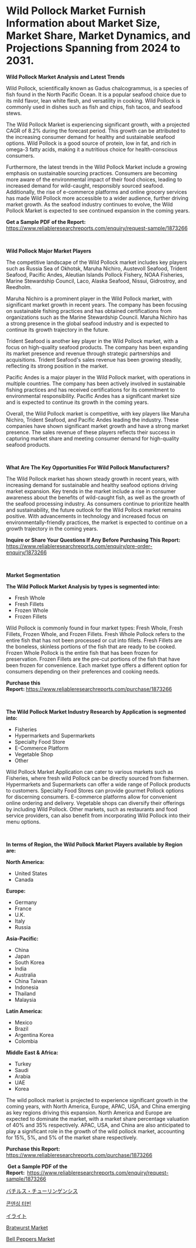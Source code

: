 <p><h1>Wild Pollock Market Furnish Information about Market Size, Market Share, Market Dynamics, and Projections Spanning from 2024 to 2031.</h1></p><p><strong>Wild Pollock Market Analysis and Latest Trends</strong></p>
<p><p>Wild Pollock, scientifically known as Gadus chalcogrammus, is a species of fish found in the North Pacific Ocean. It is a popular seafood choice due to its mild flavor, lean white flesh, and versatility in cooking. Wild Pollock is commonly used in dishes such as fish and chips, fish tacos, and seafood stews.</p><p>The Wild Pollock Market is experiencing significant growth, with a projected CAGR of 8.2% during the forecast period. This growth can be attributed to the increasing consumer demand for healthy and sustainable seafood options. Wild Pollock is a good source of protein, low in fat, and rich in omega-3 fatty acids, making it a nutritious choice for health-conscious consumers.</p><p>Furthermore, the latest trends in the Wild Pollock Market include a growing emphasis on sustainable sourcing practices. Consumers are becoming more aware of the environmental impact of their food choices, leading to increased demand for wild-caught, responsibly sourced seafood. Additionally, the rise of e-commerce platforms and online grocery services has made Wild Pollock more accessible to a wider audience, further driving market growth. As the seafood industry continues to evolve, the Wild Pollock Market is expected to see continued expansion in the coming years.</p></p>
<p><strong>Get a Sample PDF of the Report:&nbsp;</strong> <a href="https://www.reliableresearchreports.com/enquiry/request-sample/1873266">https://www.reliableresearchreports.com/enquiry/request-sample/1873266</a></p>
<p>&nbsp;</p>
<p><strong>Wild Pollock Major Market Players</strong></p>
<p><p>The competitive landscape of the Wild Pollock market includes key players such as Russia Sea of Okhotsk, Maruha Nichiro, Austevoll Seafood, Trident Seafood, Pacific Andes, Aleutian Islands Pollock Fishery, NOAA Fisheries, Marine Stewardship Council, Laco, Alaska Seafood, Nissui, Gidrostroy, and Reedholm.</p><p>Maruha Nichiro is a prominent player in the Wild Pollock market, with significant market growth in recent years. The company has been focusing on sustainable fishing practices and has obtained certifications from organizations such as the Marine Stewardship Council. Maruha Nichiro has a strong presence in the global seafood industry and is expected to continue its growth trajectory in the future.</p><p>Trident Seafood is another key player in the Wild Pollock market, with a focus on high-quality seafood products. The company has been expanding its market presence and revenue through strategic partnerships and acquisitions. Trident Seafood's sales revenue has been growing steadily, reflecting its strong position in the market.</p><p>Pacific Andes is a major player in the Wild Pollock market, with operations in multiple countries. The company has been actively involved in sustainable fishing practices and has received certifications for its commitment to environmental responsibility. Pacific Andes has a significant market size and is expected to continue its growth in the coming years.</p><p>Overall, the Wild Pollock market is competitive, with key players like Maruha Nichiro, Trident Seafood, and Pacific Andes leading the industry. These companies have shown significant market growth and have a strong market presence. The sales revenue of these players reflects their success in capturing market share and meeting consumer demand for high-quality seafood products.</p></p>
<p>&nbsp;</p>
<p><strong>What Are The Key Opportunities For Wild Pollock Manufacturers?</strong></p>
<p><p>The Wild Pollock market has shown steady growth in recent years, with increasing demand for sustainable and healthy seafood options driving market expansion. Key trends in the market include a rise in consumer awareness about the benefits of wild-caught fish, as well as the growth of the seafood processing industry. As consumers continue to prioritize health and sustainability, the future outlook for the Wild Pollock market remains positive. With advancements in technology and increased focus on environmentally-friendly practices, the market is expected to continue on a growth trajectory in the coming years.</p></p>
<p><strong>Inquire or Share Your Questions If Any Before Purchasing This Report:</strong> <a href="https://www.reliableresearchreports.com/enquiry/pre-order-enquiry/1873266">https://www.reliableresearchreports.com/enquiry/pre-order-enquiry/1873266</a></p>
<p>&nbsp;</p>
<p><strong>Market Segmentation</strong></p>
<p><strong>The Wild Pollock Market Analysis by types is segmented into:</strong></p>
<p><ul><li>Fresh Whole</li><li>Fresh Fillets</li><li>Frozen Whole</li><li>Frozen Fillets</li></ul></p>
<p><p>Wild Pollock is commonly found in four market types: Fresh Whole, Fresh Fillets, Frozen Whole, and Frozen Fillets. Fresh Whole Pollock refers to the entire fish that has not been processed or cut into fillets. Fresh Fillets are the boneless, skinless portions of the fish that are ready to be cooked. Frozen Whole Pollock is the entire fish that has been frozen for preservation. Frozen Fillets are the pre-cut portions of the fish that have been frozen for convenience. Each market type offers a different option for consumers depending on their preferences and cooking needs.</p></p>
<p><strong>Purchase this Report:&nbsp;</strong><a href="https://www.reliableresearchreports.com/purchase/1873266">https://www.reliableresearchreports.com/purchase/1873266</a></p>
<p>&nbsp;</p>
<p><strong>The Wild Pollock Market Industry Research by Application is segmented into:</strong></p>
<p><ul><li>Fisheries</li><li>Hypermarkets and Supermarkets</li><li>Specialty Food Store</li><li>E-Commerce Platform</li><li>Vegetable Shop</li><li>Other</li></ul></p>
<p><p>Wild Pollock Market Application can cater to various markets such as Fisheries, where fresh wild Pollock can be directly sourced from fishermen. Hypermarkets and Supermarkets can offer a wide range of Pollock products to customers. Specialty Food Stores can provide gourmet Pollock options for discerning consumers. E-commerce platforms allow for convenient online ordering and delivery. Vegetable shops can diversify their offerings by including Wild Pollock. Other markets, such as restaurants and food service providers, can also benefit from incorporating Wild Pollock into their menu options.</p></p>
<p>&nbsp;</p>
<p><strong>In terms of Region, the Wild Pollock Market Players available by Region are:</strong></p>
<p>
    <p> <strong> North America: </strong>
        <ul>
            <li>United States</li>
            <li>Canada</li>
        </ul>
        </p> 
    <p> <strong> Europe: </strong>
        <ul>
            <li>Germany</li>
            <li>France</li>
            <li>U.K.</li>
            <li>Italy</li>
            <li>Russia</li>
        </ul>
        </p> 
    <p> <strong> Asia-Pacific: </strong>
        <ul>
            <li>China</li>
            <li>Japan</li>
            <li>South Korea</li>
            <li>India</li>
            <li>Australia</li>
            <li>China Taiwan</li>
            <li>Indonesia</li>
            <li>Thailand</li>
            <li>Malaysia</li>
        </ul>
        </p> 
    <p> <strong> Latin America: </strong>
        <ul>
            <li>Mexico</li>
            <li>Brazil</li>
            <li>Argentina Korea</li>
            <li>Colombia</li>
        </ul>
        </p> 
    <p> <strong> Middle East & Africa: </strong>
        <ul>
            <li>Turkey</li>
            <li>Saudi</li>
            <li>Arabia</li>
            <li>UAE</li>
            <li>Korea</li>
        </ul>
    </p>
    </p>
<p><p>The wild pollock market is projected to experience significant growth in the coming years, with North America, Europe, APAC, USA, and China emerging as key regions driving this expansion. North America and Europe are expected to dominate the market, with a market share percentage valuation of 40% and 35% respectively. APAC, USA, and China are also anticipated to play a significant role in the growth of the wild pollock market, accounting for 15%, 5%, and 5% of the market share respectively.</p></p>
<p><strong>Purchase this Report: </strong><a href="https://www.reliableresearchreports.com/purchase/1873266">https://www.reliableresearchreports.com/purchase/1873266</a></p>
<p>&nbsp;<strong>Get a Sample PDF of the Report:&nbsp;&nbsp;</strong><a href="https://www.reliableresearchreports.com/enquiry/request-sample/1873266">https://www.reliableresearchreports.com/enquiry/request-sample/1873266</a></p>
<p><strong></strong></p>
<p><p><a href="https://github.com/luffiazaza/Market-Research-Report-List-1/blob/main/835979817610.md">バチルス・チューリンゲンシス</a></p><p><a href="https://github.com/PhilToryphy7876567/Market-Research-Report-List-1/blob/main/921945616208.md">콘덴싱 터빈</a></p><p><a href="https://github.com/avbqbctihcbe2/Market-Research-Report-List-1/blob/main/308766517609.md">イライト</a></p><p><a href="https://github.com/dimitrishawkinswaynenp91rgz/Market-Research-Report-List-2/blob/main/bratwurst-market.md">Bratwurst Market</a></p><p><a href="https://github.com/changoleonlaverguenzanoexiste/Market-Research-Report-List-2/blob/main/bell-peppers-market.md">Bell Peppers Market</a></p></p>